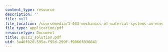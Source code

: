 ```yaml
---
content_type: resource
description: ''
file: null
file_location: /coursemedia/1-033-mechanics-of-material-systems-an-energy-approach-fall-2003/3a40f020595af95d299ff9866f836841_quiz1_solution.pdf
file_type: application/pdf
resourcetype: Document
title: quiz1_solution.pdf
uid: 3a40f020-595a-f95d-299f-f9866f836841
---
```


